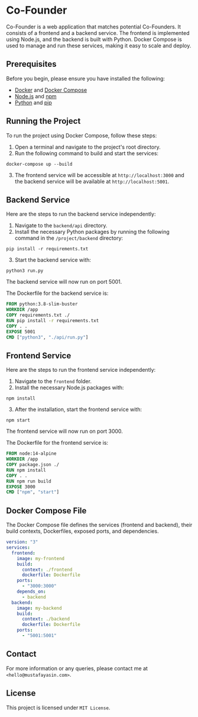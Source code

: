 
# Co-Founder

Co-Founder is a web application that matches potential Co-Founders. It consists of a frontend and a backend service. The frontend is implemented using Node.js, and the backend is built with Python. Docker Compose is used to manage and run these services, making it easy to scale and deploy.

## Prerequisites

Before you begin, please ensure you have installed the following:

- [Docker](https://www.docker.com/) and [Docker Compose](https://docs.docker.com/compose/)
- [Node.js](https://nodejs.org/en/download/) and [npm](https://www.npmjs.com/get-npm)
- [Python](https://www.python.org/downloads/) and [pip](https://pip.pypa.io/en/stable/installation/)

## Running the Project

To run the project using Docker Compose, follow these steps:

1. Open a terminal and navigate to the project's root directory.
2. Run the following command to build and start the services:

```shell
docker-compose up --build
```

3. The frontend service will be accessible at `http://localhost:3000` and the backend service will be available at `http://localhost:5001`.

## Backend Service

Here are the steps to run the backend service independently:

1. Navigate to the `backend/api` directory.
2. Install the necessary Python packages by running the following command in the `/project/backend` directory:

```shell
pip install -r requirements.txt
```

3. Start the backend service with:

```shell
python3 run.py
```

The backend service will now run on port 5001.

The Dockerfile for the backend service is:

```Dockerfile
FROM python:3.8-slim-buster
WORKDIR /app
COPY requirements.txt ./
RUN pip install -r requirements.txt
COPY . .
EXPOSE 5001
CMD ["python3", "./api/run.py"]
```

## Frontend Service

Here are the steps to run the frontend service independently:

1. Navigate to the `frontend` folder.
2. Install the necessary Node.js packages with:

```shell
npm install
```

3. After the installation, start the frontend service with:

```shell
npm start
```

The frontend service will now run on port 3000.

The Dockerfile for the frontend service is:

```Dockerfile
FROM node:14-alpine
WORKDIR /app
COPY package.json ./
RUN npm install
COPY . .
RUN npm run build
EXPOSE 3000
CMD ["npm", "start"]
```

## Docker Compose File

The Docker Compose file defines the services (frontend and backend), their build contexts, Dockerfiles, exposed ports, and dependencies.

```yaml
version: "3"
services:
  frontend:
    image: my-frontend
    build:
      context: ./frontend
      dockerfile: Dockerfile
    ports:
      - "3000:3000"
    depends_on:
      - backend
  backend:
    image: my-backend
    build:
      context: ./backend
      dockerfile: Dockerfile
    ports:
      - "5001:5001"
```

## Contact

For more information or any queries, please contact me at `<hello@mustafayasin.com>`.

## License

This project is licensed under `MIT License`.
